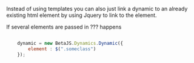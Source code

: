 
Instead of using templates you can also just link a dynamic
to an already existing html element by using Jquery to link to the element.

If several elements are passed in ??? happens

```js

	dynamic = new BetaJS.Dynamics.Dynamic({
		element : $(".someclass")
	});

```
